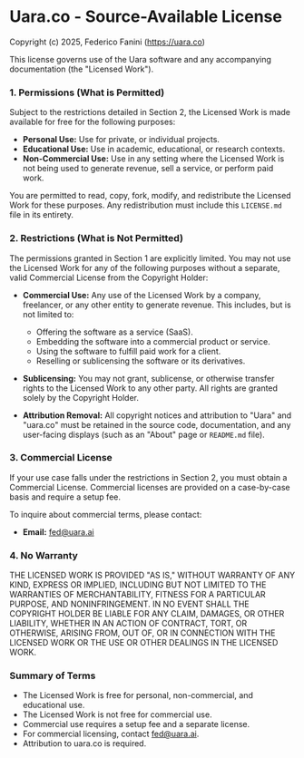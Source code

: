 # Uara.co - Source-Available License

Copyright (c) 2025, Federico Fanini (https://uara.co)

This license governs use of the Uara software and any accompanying documentation (the "Licensed Work").

### 1. Permissions (What is Permitted)

Subject to the restrictions detailed in Section 2, the Licensed Work is made available for free for the following purposes:

- **Personal Use:** Use for private, or individual projects.
- **Educational Use:** Use in academic, educational, or research contexts.
- **Non-Commercial Use:** Use in any setting where the Licensed Work is not being used to generate revenue, sell a service, or perform paid work.

You are permitted to read, copy, fork, modify, and redistribute the Licensed Work for these purposes. Any redistribution must include this `LICENSE.md` file in its entirety.

### 2. Restrictions (What is Not Permitted)

The permissions granted in Section 1 are explicitly limited. You may not use the Licensed Work for any of the following purposes without a separate, valid Commercial License from the Copyright Holder:

- **Commercial Use:** Any use of the Licensed Work by a company, freelancer, or any other entity to generate revenue. This includes, but is not limited to:

  - Offering the software as a service (SaaS).
  - Embedding the software into a commercial product or service.
  - Using the software to fulfill paid work for a client.
  - Reselling or sublicensing the software or its derivatives.

- **Sublicensing:** You may not grant, sublicense, or otherwise transfer rights to the Licensed Work to any other party. All rights are granted solely by the Copyright Holder.

- **Attribution Removal:** All copyright notices and attribution to "Uara" and "uara.co" must be retained in the source code, documentation, and any user-facing displays (such as an "About" page or `README.md` file).

### 3. Commercial License

If your use case falls under the restrictions in Section 2, you must obtain a Commercial License. Commercial licenses are provided on a case-by-case basis and require a setup fee.

To inquire about commercial terms, please contact:

- **Email:** fed@uara.ai

### 4. No Warranty

THE LICENSED WORK IS PROVIDED "AS IS," WITHOUT WARRANTY OF ANY KIND, EXPRESS OR IMPLIED, INCLUDING BUT NOT LIMITED TO THE WARRANTIES OF MERCHANTABILITY, FITNESS FOR A PARTICULAR PURPOSE, AND NONINFRINGEMENT. IN NO EVENT SHALL THE COPYRIGHT HOLDER BE LIABLE FOR ANY CLAIM, DAMAGES, OR OTHER LIABILITY, WHETHER IN AN ACTION OF CONTRACT, TORT, OR OTHERWISE, ARISING FROM, OUT OF, OR IN CONNECTION WITH THE LICENSED WORK OR THE USE OR OTHER DEALINGS IN THE LICENSED WORK.

### Summary of Terms

- The Licensed Work is free for personal, non-commercial, and educational use.
- The Licensed Work is not free for commercial use.
- Commercial use requires a setup fee and a separate license.
- For commercial licensing, contact fed@uara.ai.
- Attribution to uara.co is required.
